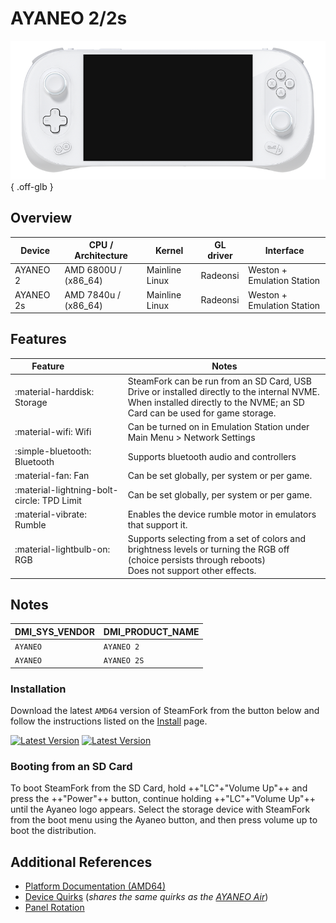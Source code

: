 # AYANEO 2/2s

![](../../_inc/images/devices/ayaneo-2.png){ .off-glb }

## Overview

| Device | CPU / Architecture | Kernel | GL driver | Interface |
| -- | -- | -- | -- | -- |
| AYANEO 2 | AMD 6800U / (x86_64) | Mainline Linux | Radeonsi | Weston + Emulation Station |
| AYANEO 2s | AMD 7840u / (x86_64) | Mainline Linux | Radeonsi | Weston + Emulation Station |

## Features

| Feature&nbsp;&nbsp;&nbsp;&nbsp;&nbsp;&nbsp;&nbsp;&nbsp;&nbsp;&nbsp;&nbsp;&nbsp;&nbsp;&nbsp;&nbsp;&nbsp; | Notes |
| -- | -- |
| :material-harddisk: Storage | SteamFork can be run from an SD Card, USB Drive or installed directly to the internal NVME. <br> When installed directly to the NVME; an SD Card can be used for game storage. |
| :material-wifi: Wifi | Can be turned on in Emulation Station under Main Menu > Network Settings |
| :simple-bluetooth: Bluetooth | Supports bluetooth audio and controllers |
| :material-fan: Fan | Can be set globally, per system or per game. |
| :material-lightning-bolt-circle: TPD Limit | Can be set globally, per system or per game. |
| :material-vibrate: Rumble | Enables the device rumble motor in emulators that support it. |
| :material-lightbulb-on: RGB | Supports selecting from a set of colors and brightness levels or turning the RGB off (choice persists through reboots) <br> Does not support other effects. |

## Notes

| DMI_SYS_VENDOR | DMI_PRODUCT_NAME |
| -- | -- |
| `AYANEO ` | `AYANEO 2` |
| `AYANEO ` | `AYANEO 2S` |

### Installation

Download the latest `AMD64` version of SteamFork from the button below and follow the instructions listed on the [Install](../../../play/install/) page.

[![Latest Version](https://img.shields.io/github/release/SteamFork/distribution.svg?labelColor=111111&color=5998FF&label=Latest&style=flat#only-light)](https://github.com/SteamFork/distribution/releases/latest)
[![Latest Version](https://img.shields.io/github/release/SteamFork/distribution.svg?labelColor=dddddd&color=5998FF&label=Latest&style=flat#only-dark)](https://github.com/SteamFork/distribution/releases/latest)

### Booting from an SD Card

To boot SteamFork from the SD Card, hold ++"LC"+"Volume Up"++ and press the ++"Power"++ button, continue holding ++"LC"+"Volume Up"++ until the Ayaneo logo appears.  Select the storage device with SteamFork from the boot menu using the Ayaneo button, and then press volume up to boot the distribution.

## Additional References

- [Platform Documentation (AMD64)](https://github.com/SteamFork/distribution/blob/main/documentation/PER_DEVICE_DOCUMENTATION/AMD64)
- [Device Quirks](https://github.com/SteamFork/distribution/tree/main/packages/hardware/quirks/devices/AYANEO%20AIR) (*shares the same quirks as the [AYANEO Air](air.md)*)
- [Panel Rotation](https://github.com/SteamFork/distribution/blob/main/packages/kernel/linux/patches/AMD64/002-display-quirks.patch)
